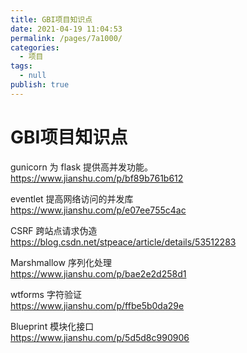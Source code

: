 ```yaml
---
title: GBI项目知识点
date: 2021-04-19 11:04:53
permalink: /pages/7a1000/
categories: 
  - 项目
tags: 
  - null
publish: true
---
```

# GBI项目知识点  

gunicorn 为 flask 提供高并发功能。    
https://www.jianshu.com/p/bf89b761b612    
    
eventlet 提高网络访问的并发库    
https://www.jianshu.com/p/e07ee755c4ac    
    
CSRF 跨站点请求伪造    
https://blog.csdn.net/stpeace/article/details/53512283    
    
Marshmallow 序列化处理    
https://www.jianshu.com/p/bae2e2d258d1    
    
wtforms 字符验证    
https://www.jianshu.com/p/ffbe5b0da29e    
    
Blueprint 模块化接口    
https://www.jianshu.com/p/5d5d8c990906    
    
